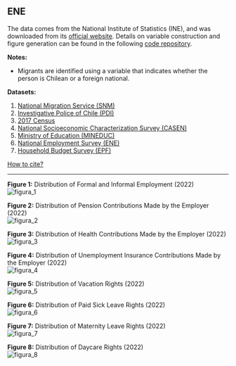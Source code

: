 ## ENE  
The data comes from the National Institute of Statistics (INE), and was downloaded from its [official website](https://www.ine.gob.cl/estadisticas/sociales/mercado-laboral/ocupacion-y-desocupacion). Details on variable construction and figure generation can be found in the following [code repository](https://github.com/NucleoMIGRA/Plataforma_privado/tree/main/bases/ENE).  

**Notes:**  
- Migrants are identified using a variable that indicates whether the person is Chilean or a foreign national.  

**Datasets:**
1. [National Migration Service (SNM)](../eng_md/SNM.md)
2. [Investigative Police of Chile (PDI)](../eng_md/PDI.md)
3. [2017 Census](../eng_md/CENSO.md)
4. [National Socioeconomic Characterization Survey (CASEN)](../eng_md/CASEN.md)
5. [Ministry of Education (MINEDUC)](../eng_md/MINEDUC.md)
6. [National Employment Survey (ENE)](./ENE.md)
7. [Household Budget Survey (EPF)](../eng_md/EPF.md)

[How to cite?](../eng_md/citation.md)

---

**Figure 1:** Distribution of Formal and Informal Employment (2022)  
![figura_1](https://github.com/NucleoMIGRA/migra/blob/main/eng/bases/ENE/figuras_svg/figura_1.svg?raw=true)

**Figure 2:** Distribution of Pension Contributions Made by the Employer (2022)  
![figura_2](https://github.com/NucleoMIGRA/migra/blob/main/eng/bases/ENE/figuras_svg/figura_2.svg?raw=true)

**Figure 3:** Distribution of Health Contributions Made by the Employer (2022)  
![figura_3](https://github.com/NucleoMIGRA/migra/blob/main/eng/bases/ENE/figuras_svg/figura_3.svg?raw=true)

**Figure 4:** Distribution of Unemployment Insurance Contributions Made by the Employer (2022)  
![figura_4](https://github.com/NucleoMIGRA/migra/blob/main/eng/bases/ENE/figuras_svg/figura_4.svg?raw=true)

**Figure 5:** Distribution of Vacation Rights (2022)  
![figura_5](https://github.com/NucleoMIGRA/migra/blob/main/eng/bases/ENE/figuras_svg/figura_5.svg?raw=true)

**Figure 6:** Distribution of Paid Sick Leave Rights (2022)  
![figura_6](https://github.com/NucleoMIGRA/migra/blob/main/eng/bases/ENE/figuras_svg/figura_6.svg?raw=true)

**Figure 7:** Distribution of Maternity Leave Rights (2022)  
![figura_7](https://github.com/NucleoMIGRA/migra/blob/main/eng/bases/ENE/figuras_svg/figura_7.svg?raw=true)

**Figure 8:** Distribution of Daycare Rights (2022)  
![figura_8](https://github.com/NucleoMIGRA/migra/blob/main/eng/bases/ENE/figuras_svg/figura_8.svg?raw=true)

